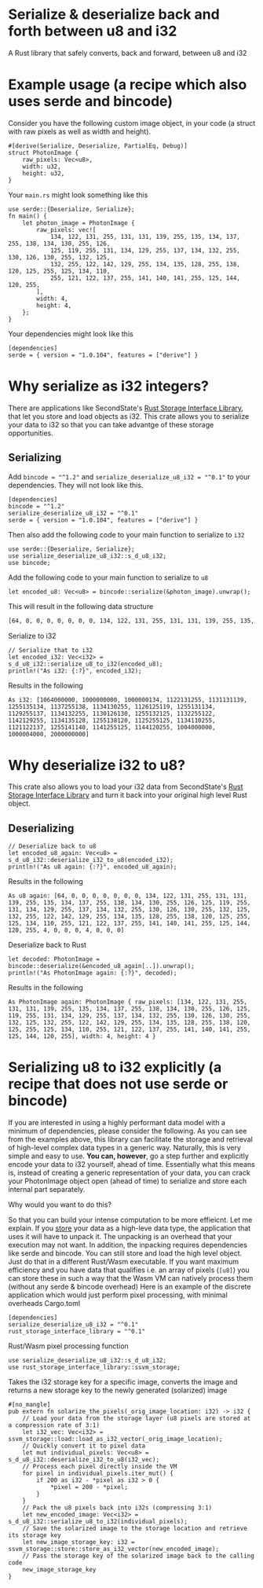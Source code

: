 # Serialize & deserialize back and forth between u8 and i32
A Rust library that safely converts, back and forward, between u8 and i32

# Example usage (a recipe which also uses serde and bincode)
Consider you have the following custom image object, in your code (a struct with raw pixels as well as width and height).

```
#[derive(Serialize, Deserialize, PartialEq, Debug)]
struct PhotonImage {
    raw_pixels: Vec<u8>,
    width: u32,
    height: u32,
}
```
Your `main.rs` might look something like this
```
use serde::{Deserialize, Serialize};
fn main() {
    let photon_image = PhotonImage {
        raw_pixels: vec![
            134, 122, 131, 255, 131, 131, 139, 255, 135, 134, 137, 255, 138, 134, 130, 255, 126,
            125, 119, 255, 131, 134, 129, 255, 137, 134, 132, 255, 130, 126, 130, 255, 132, 125,
            132, 255, 122, 142, 129, 255, 134, 135, 128, 255, 138, 120, 125, 255, 125, 134, 110,
            255, 121, 122, 137, 255, 141, 140, 141, 255, 125, 144, 120, 255,
        ],
        width: 4,
        height: 4,
    };
}
```
Your dependencies might look like this
```
[dependencies]
serde = { version = "1.0.104", features = ["derive"] }
```

# Why serialize as i32 integers?
There are applications like SecondState's [Rust Storage Interface Library](https://github.com/second-state/rust_storage_interface_library), that let you store and load objects as i32. This crate allows you to serialize your data to i32 so that you can take advantge of these storage opportunities.

## Serializing
Add `bincode = "^1.2"` and `serialize_deserialize_u8_i32 = "^0.1"` to your dependencies. They will not look like this.
```
[dependencies]
bincode = "^1.2"
serialize_deserialize_u8_i32 = "^0.1"
serde = { version = "1.0.104", features = ["derive"] }
```
Then also add the following code to your main function to serialize to `i32`
```
use serde::{Deserialize, Serialize};
use serialize_deserialize_u8_i32::s_d_u8_i32;
use bincode;
```
Add the following code to your main function to serialize to `u8`
```
let encoded_u8: Vec<u8> = bincode::serialize(&photon_image).unwrap();
```
This will result in the following data structure
```bash
[64, 0, 0, 0, 0, 0, 0, 0, 134, 122, 131, 255, 131, 131, 139, 255, 135, 134, 137, 255, 138, 134, 130, 255, 126, 125, 119, 255, 131, 134, 129, 255, 137, 134, 132, 255, 130, 126, 130, 255, 132, 125, 132, 255, 122, 142, 129, 255, 134, 135, 128, 255, 138, 120, 125, 255, 125, 134, 110, 255, 121, 122, 137, 255, 141, 140, 141, 255, 125, 144, 120, 255, 4, 0, 0, 0, 4, 0, 0, 0]
```
Serialize to i32
```
// Serialize that to i32
let encoded_i32: Vec<i32> = s_d_u8_i32::serialize_u8_to_i32(encoded_u8);
println!("As i32: {:?}", encoded_i32);
```
Results in the following
```
As i32: [1064000000, 1000000000, 1000000134, 1122131255, 1131131139, 1255135134, 1137255138, 1134130255, 1126125119, 1255131134, 1129255137, 1134132255, 1130126130, 1255132125, 1132255122, 1142129255, 1134135128, 1255138120, 1125255125, 1134110255, 1121122137, 1255141140, 1141255125, 1144120255, 1004000000, 1000004000, 2000000000]
```

# Why deserialize i32 to u8?
This crate also allows you to load your i32 data from SecondState's [Rust Storage Interface Library](https://github.com/second-state/rust_storage_interface_library) and turn it back into your original high level Rust object.

## Deserializing
```
// Deserialize back to u8
let encoded_u8_again: Vec<u8> = s_d_u8_i32::deserialize_i32_to_u8(encoded_i32);
println!("As u8 again: {:?}", encoded_u8_again);
```
Results in the following 
```
As u8 again: [64, 0, 0, 0, 0, 0, 0, 0, 134, 122, 131, 255, 131, 131, 139, 255, 135, 134, 137, 255, 138, 134, 130, 255, 126, 125, 119, 255, 131, 134, 129, 255, 137, 134, 132, 255, 130, 126, 130, 255, 132, 125, 132, 255, 122, 142, 129, 255, 134, 135, 128, 255, 138, 120, 125, 255, 125, 134, 110, 255, 121, 122, 137, 255, 141, 140, 141, 255, 125, 144, 120, 255, 4, 0, 0, 0, 4, 0, 0, 0]
```

Deserialize back to Rust 
```
let decoded: PhotonImage = bincode::deserialize(&encoded_u8_again[..]).unwrap();
println!("As PhotonImage again: {:?}", decoded);
```
Results in the following
```
As PhotonImage again: PhotonImage { raw_pixels: [134, 122, 131, 255, 131, 131, 139, 255, 135, 134, 137, 255, 138, 134, 130, 255, 126, 125, 119, 255, 131, 134, 129, 255, 137, 134, 132, 255, 130, 126, 130, 255, 132, 125, 132, 255, 122, 142, 129, 255, 134, 135, 128, 255, 138, 120, 125, 255, 125, 134, 110, 255, 121, 122, 137, 255, 141, 140, 141, 255, 125, 144, 120, 255], width: 4, height: 4 }
```

# Serializing u8 to i32 explicitly (a recipe that does not use serde or bincode)
If you are interested in using a highly performant data model with a minimum of dependencies, please consider the following.
As you can see from the examples above, this library can facilitate the storage and retrieval of high-level complex data types in a generic way. 
Naturally, this is very simple and easy to use.
**You can, however**, go a step further and explicitly encode your data to i32 yourself, ahead of time. Essentially what this means is, instead of creating a generic representation of your data, you can crack your PhotonImage object open (ahead of time) to serialize and store each internal part separately. 

Why would you want to do this? 

So that you can build your intense computation to be more effieicnt. Let me explain.
If you [store](https://github.com/second-state/specs/blob/master/storage_interface.md#store-a-custom-struct) your data as a high-leve data type, the application that uses it will have to unpack it. The unpacking is an overhead that your execution may not want. In addition, the inpacking requires dependencies like serde and bincode. 
You can still store and load the high level object. Just do that in a different Rust/Wasm executable.
If you want maximum efficiency and you have data that qualifies i.e. an array of pixels (`[u8]`) you can store these in such a way that the Wasm VM can natively process them (without any serde & bincode overhead)
Here is an example of the discrete application which would just perform pixel processing, with minimal overheads
Cargo.toml
```rust, ignore
[dependencies]
serialize_deserialize_u8_i32 = "^0.1"
rust_storage_interface_library = "^0.1"
```
Rust/Wasm pixel processing function
```rust, ignore
use serialize_deserialize_u8_i32::s_d_u8_i32;
use rust_storage_interface_library::ssvm_storage;
```
Takes the i32 storage key for a specific image, converts the image and returns a new storage key to the newly generated (solarized) image
```rust, ignore
#[no_mangle]
pub extern fn solarize_the_pixels(_orig_image_location: i32) -> i32 {
    // Load your data from the storage layer (u8 pixels are stored at a compression rate of 3:1)
    let i32_vec: Vec<i32> = ssvm_storage::load::load_as_i32_vector(_orig_image_location);
    // Quickly convert it to pixel data
    let mut individual_pixels: Vec<u8> = s_d_u8_i32::deserialize_i32_to_u8(i32_vec);
    // Process each pixel directly inside the VM
    for pixel in individual_pixels.iter_mut() {
        if 200 as i32 - *pixel as i32 > 0 {
            *pixel = 200 - *pixel;
        }
    }
    // Pack the u8 pixels back into i32s (compressing 3:1)
    let new_encoded_image: Vec<i32> = s_d_u8_i32::serialize_u8_to_i32(individual_pixels);
    // Save the solarized image to the storage location and retrieve its storage key
    let new_image_storage_key: i32 = ssvm_storage::store::store_as_i32_vector(new_encoded_image);
    // Pass the storage key of the solarized image back to the calling code
    new_image_storage_key
}
```

